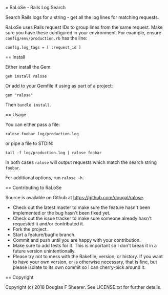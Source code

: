 = RaLoSe - Rails Log Search

Search Rails logs for a string - get all the log lines for matching requests.

RaLoSe uses Rails request IDs to group lines from the same request. Make sure you have these configured in your environment. For example, ensure `config/env/production.rb` has the line:

```
config.log_tags = [ :request_id ]
```

== Install

Either install the Gem:

```
gem install ralose
```

Or add to your Gemfile if using as part of a project:

```
gem "ralose"
```

Then `bundle install`.


== Usage

You can either pass a file:

```
ralose foobar log/production.log
```

or pipe a file to STDIN:

```
tail -f log/production.log | ralose foobar
```

In both cases `ralose` will output requests which match the search string `foobar`.

For additional options, run `ralose -h`.


== Contributing to RaLoSe

Source is available on Github at https://github.com/dougal/ralose.

* Check out the latest master to make sure the feature hasn't been implemented or the bug hasn't been fixed yet.
* Check out the issue tracker to make sure someone already hasn't requested it and/or contributed it.
* Fork the project.
* Start a feature/bugfix branch.
* Commit and push until you are happy with your contribution.
* Make sure to add tests for it. This is important so I don't break it in a future version unintentionally.
* Please try not to mess with the Rakefile, version, or history. If you want to have your own version, or is otherwise necessary, that is fine, but please isolate to its own commit so I can cherry-pick around it.

== Copyright

Copyright (c) 2018 Douglas F Shearer. See LICENSE.txt for
further details.

